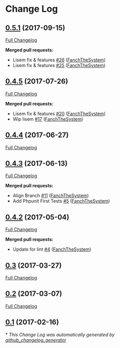 # Change Log

## [0.5.1](https://github.com/blast-project/DoctrineSessionBundle/tree/0.5.1) (2017-09-15)
[Full Changelog](https://github.com/blast-project/DoctrineSessionBundle/compare/0.4.5...0.5.1)

**Merged pull requests:**

- Lisem fix & features [\#26](https://github.com/blast-project/DoctrineSessionBundle/pull/26) ([FanchTheSystem](https://github.com/FanchTheSystem))
- Lisem fix & features [\#25](https://github.com/blast-project/DoctrineSessionBundle/pull/25) ([FanchTheSystem](https://github.com/FanchTheSystem))

## [0.4.5](https://github.com/blast-project/DoctrineSessionBundle/tree/0.4.5) (2017-07-26)
[Full Changelog](https://github.com/blast-project/DoctrineSessionBundle/compare/0.4.4...0.4.5)

**Merged pull requests:**

- Lisem fix & features [\#20](https://github.com/blast-project/DoctrineSessionBundle/pull/20) ([FanchTheSystem](https://github.com/FanchTheSystem))
- Wip lisem [\#17](https://github.com/blast-project/DoctrineSessionBundle/pull/17) ([FanchTheSystem](https://github.com/FanchTheSystem))

## [0.4.4](https://github.com/blast-project/DoctrineSessionBundle/tree/0.4.4) (2017-06-27)
[Full Changelog](https://github.com/blast-project/DoctrineSessionBundle/compare/0.4.3...0.4.4)

## [0.4.3](https://github.com/blast-project/DoctrineSessionBundle/tree/0.4.3) (2017-06-13)
[Full Changelog](https://github.com/blast-project/DoctrineSessionBundle/compare/0.4.2...0.4.3)

**Merged pull requests:**

- Align Branch [\#11](https://github.com/blast-project/DoctrineSessionBundle/pull/11) ([FanchTheSystem](https://github.com/FanchTheSystem))
- Add Phpunit First Tests [\#5](https://github.com/blast-project/DoctrineSessionBundle/pull/5) ([FanchTheSystem](https://github.com/FanchTheSystem))

## [0.4.2](https://github.com/blast-project/DoctrineSessionBundle/tree/0.4.2) (2017-05-04)
[Full Changelog](https://github.com/blast-project/DoctrineSessionBundle/compare/0.3...0.4.2)

**Merged pull requests:**

- Update for lint [\#4](https://github.com/blast-project/DoctrineSessionBundle/pull/4) ([FanchTheSystem](https://github.com/FanchTheSystem))

## [0.3](https://github.com/blast-project/DoctrineSessionBundle/tree/0.3) (2017-03-27)
[Full Changelog](https://github.com/blast-project/DoctrineSessionBundle/compare/0.2...0.3)

## [0.2](https://github.com/blast-project/DoctrineSessionBundle/tree/0.2) (2017-03-07)
[Full Changelog](https://github.com/blast-project/DoctrineSessionBundle/compare/0.1...0.2)

## [0.1](https://github.com/blast-project/DoctrineSessionBundle/tree/0.1) (2017-02-16)


\* *This Change Log was automatically generated by [github_changelog_generator](https://github.com/skywinder/Github-Changelog-Generator)*
